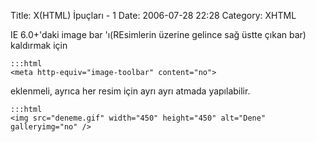 Title: X(HTML) İpuçları - 1
Date: 2006-07-28 22:28
Category: XHTML

IE 6.0+'daki image bar 'ı(REsimlerin üzerine gelince sağ üstte çıkan bar) kaldırmak için

	:::html
	<meta http-equiv="image-toolbar" content="no">

eklenmeli, ayrıca her resim için ayrı ayrı atmada yapılabilir.

	:::html
	<img src="deneme.gif" width="450" height="450" alt="Dene" galleryimg="no" />

